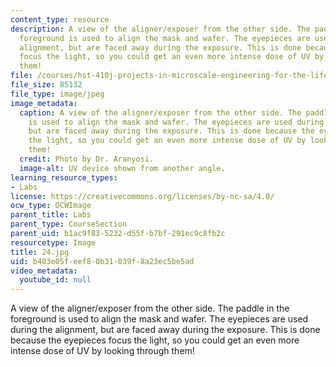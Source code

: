 ```yaml
---
content_type: resource
description: A view of the aligner/exposer from the other side. The paddle in the
  foreground is used to align the mask and wafer. The eyepieces are used during the
  alignment, but are faced away during the exposure. This is done because the eyepieces
  focus the light, so you could get an even more intense dose of UV by looking through
  them!
file: /courses/hst-410j-projects-in-microscale-engineering-for-the-life-sciences-spring-2007/b403e05feef80b31039f8a23ec5be5ad_24.jpg
file_size: 85132
file_type: image/jpeg
image_metadata:
  caption: A view of the aligner/exposer from the other side. The paddle in the foreground
    is used to align the mask and wafer. The eyepieces are used during the alignment,
    but are faced away during the exposure. This is done because the eyepieces focus
    the light, so you could get an even more intense dose of UV by looking through
    them!
  credit: Photo by Dr. Aranyosi.
  image-alt: UV device shown from another angle.
learning_resource_types:
- Labs
license: https://creativecommons.org/licenses/by-nc-sa/4.0/
ocw_type: OCWImage
parent_title: Labs
parent_type: CourseSection
parent_uid: b1ac9f83-5232-d55f-b7bf-291ec9c8fb2c
resourcetype: Image
title: 24.jpg
uid: b403e05f-eef8-0b31-039f-8a23ec5be5ad
video_metadata:
  youtube_id: null
---
```

A view of the aligner/exposer from the other side. The paddle in the foreground is used to align the mask and wafer. The eyepieces are used during the alignment, but are faced away during the exposure. This is done because the eyepieces focus the light, so you could get an even more intense dose of UV by looking through them!